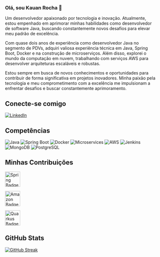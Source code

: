 ### Olá, sou Kauan Rocha 👋

Um desenvolvedor apaixonado por tecnologia e inovação. Atualmente, estou empenhado em aprimorar minhas habilidades como desenvolvedor de software Java, buscando constantemente novos desafios para elevar meu padrão de excelência.

Com quase dois anos de experiência como desenvolvedor Java no segmento de PDVs, adquiri valiosa experiência técnica em Java, Spring Boot, Docker e na construção de microserviços. Além disso, explorei o mundo da computação em nuvem, trabalhando com serviços AWS para desenvolver arquiteturas escaláveis e robustas.

Estou sempre em busca de novos conhecimentos e oportunidades para contribuir de forma significativa em projetos inovadores. Minha paixão pela tecnologia e meu comprometimento com a excelência me impulsionam a enfrentar desafios e buscar constantemente aprimoramento.

## Conecte-se comigo

[![LinkedIn](https://img.shields.io/badge/LinkedIn-f8f8f2?style=for-the-badge&logo=linkedin&logoColor=0E76A8)](https://www.linkedin.com/in/kauan-rocha-50b811241/)


## Competências

![Java](https://img.shields.io/badge/Java-f8f8f2?style=for-the-badge&logo=java)
![Spring Boot](https://img.shields.io/badge/Spring_Boot-f8f8f2?style=for-the-badge&logo=spring)
![Docker](https://img.shields.io/badge/Docker-f8f8f2?style=for-the-badge&logo=docker)
![Microservices](https://img.shields.io/badge/Microservices-f8f8f2?style=for-the-badge&logo=micronaut)
![AWS](https://img.shields.io/badge/AWS-f8f8f2?style=for-the-badge&logo=amazon-aws)
![Jenkins](https://img.shields.io/badge/Jenkins-f8f8f2?style=for-the-badge&logo=jenkins)
![MongoDB](https://img.shields.io/badge/MongoDB-f8f8f2?style=for-the-badge&logo=mongodb)
![PostgreSQL](https://img.shields.io/badge/PostgreSQL-f8f8f2?style=for-the-badge&logo=postgresql)

## Minhas Contribuições

[<img src="https://img.shields.io/badge/Spring_Native_GraalVM-6DB33F?style=for-the-badge&logo=spring&logoColor=white" alt="Spring Badge" height="50">](https://github.com/KauanRocha/rinha-2024-spring-native-graalvm)

[<img src="https://img.shields.io/badge/amazon_bucket_s3-ff9900?style=for-the-badge&logo=amazon&logoColor=white" alt="Amazon Badge" height="50">](https://github.com/KauanRocha/amazon-bucket-s3)

[<img src="https://img.shields.io/badge/gateway_de_pagamento_quarkus-764ABC?style=for-the-badge&logo=quarkus&logoColor=white" alt="Quarkus Badge" height="50">](https://github.com/KauanRocha/gateway-de-pagamento-quarkus)


## GitHub Stats

[![GitHub Streak](https://streak-stats.demolab.com?user=KauanRocha&theme=radical&mode=weekly)](https://git.io/streak-stats)


